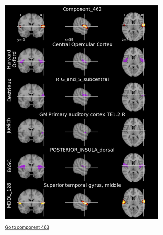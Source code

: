 


![462](preliminary/462.jpg "Component 462")

[Go to component 463](https://parietal-inria.github.io/MODL_atlas/512/463 "Component 463")